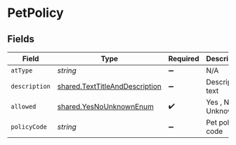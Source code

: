 # PetPolicy


## Fields

| Field                                                                            | Type                                                                             | Required                                                                         | Description                                                                      | Example                                                                          |
| -------------------------------------------------------------------------------- | -------------------------------------------------------------------------------- | -------------------------------------------------------------------------------- | -------------------------------------------------------------------------------- | -------------------------------------------------------------------------------- |
| `atType`                                                                         | *string*                                                                         | :heavy_minus_sign:                                                               | N/A                                                                              | PetPolicy                                                                        |
| `description`                                                                    | [shared.TextTitleAndDescription](../../models/shared/texttitleanddescription.md) | :heavy_minus_sign:                                                               | Descriptive text                                                                 |                                                                                  |
| `allowed`                                                                        | [shared.YesNoUnknownEnum](../../models/shared/yesnounknownenum.md)               | :heavy_check_mark:                                                               | Yes , No , Unknown                                                               |                                                                                  |
| `policyCode`                                                                     | *string*                                                                         | :heavy_minus_sign:                                                               | Pet policy code                                                                  |                                                                                  |
